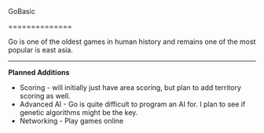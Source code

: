 GoBasic

==============

Go is one of the oldest games in human history and remains one of the most popular is east asia.

--------------

**Planned Additions**

- Scoring - will initially just have area scoring, but plan to add territory scoring as well.
- Advanced AI - Go is quite difficult to program an AI for.  I plan to see if genetic algorithms might be the key.
- Networking - Play games online
